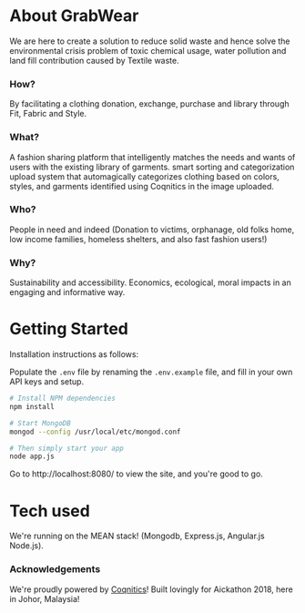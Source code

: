 # About GrabWear

We are here to create a solution to reduce solid waste and hence solve the environmental
crisis problem of toxic chemical usage, water pollution and land fill contribution caused by
Textile waste.


### How?

By facilitating a clothing donation, exchange, purchase and library through Fit, Fabric and Style.

### What?

A fashion sharing platform that intelligently matches the needs and wants of users with the existing library of garments. smart sorting and categorization upload system that automagically categorizes clothing based on colors, styles, and garments identified using Coqnitics in the image uploaded.

### Who?

People in need and indeed (Donation to victims, orphanage, old folks home, low income families, homeless shelters, and also fast fashion users!)

### Why?

Sustainability and accessibility. Economics, ecological, moral impacts in an engaging and informative way.

# Getting Started

Installation instructions as follows:

Populate the `.env` file by renaming the `.env.example` file, and fill in your own API keys and setup.

```bash
# Install NPM dependencies
npm install

# Start MongoDB
mongod --config /usr/local/etc/mongod.conf

# Then simply start your app
node app.js
```

Go to http://localhost:8080/ to view the site, and you're good to go.


# Tech used

We're running on the MEAN stack! (Mongodb, Express.js, Angular.js Node.js).

### Acknowledgements

We're proudly powered by [Coqnitics](http://coqnitics.com)! Built lovingly for Aickathon 2018, here in Johor, Malaysia!
